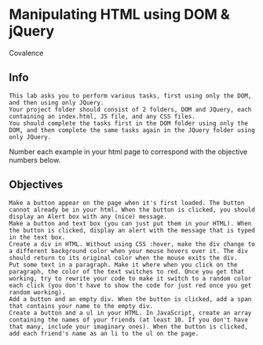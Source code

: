 
# Manipulating HTML using DOM & jQuery

Covalence
## Info

    This lab asks you to perform various tasks, first using only the DOM, and then using only JQuery.
    Your project folder should consist of 2 folders, DOM and JQuery, each containing an index.html, JS file, and any CSS files.
    You should complete the tasks first in the DOM folder using only the DOM, and then complete the same tasks again in the JQuery folder using only JQuery.

Number each example in your html page to correspond with the objective numbers below.
## Objectives

    Make a button appear on the page when it's first loaded. The button cannot already be in your html. When the button is clicked, you should display an Alert box with any (nice) message.
    Make a button and text box (you can just put them in your HTML). When the button is clicked, display an alert with the message that is typed in the text box.
    Create a div in HTML. Without using CSS :hover, make the div change to a different background color when your mouse hovers over it. The div should return to its original color when the mouse exits the div.
    Put some text in a paragraph. Make it where when you click on the paragraph, the color of the text switches to red. Once you get that working, try to rewrite your code to make it switch to a random color each click (you don't have to show the code for just red once you get random working).
    Add a button and an empty div. When the button is clicked, add a span that contains your name to the empty div.
    Create a button and a ul in your HTML. In JavaScript, create an array containing the names of your friends (at least 10. If you don't have that many, include your imaginary ones). When the button is clicked, add each friend's name as an li to the ul on the page.
